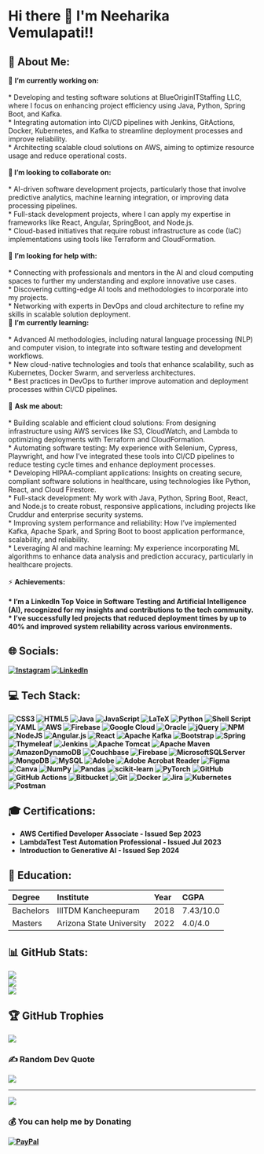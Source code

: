# Hi there 👋 I'm Neeharika Vemulapati!!

## 💫 About Me:
🔭 <strong>I’m currently working on:</strong><br><br>* Developing and testing software solutions at BlueOriginITStaffing LLC, where I focus on enhancing project efficiency using Java, Python, Spring Boot, and Kafka.<br>* Integrating automation into CI/CD pipelines with Jenkins, GitActions, Docker, Kubernetes, and Kafka to streamline deployment processes and improve reliability.<br>* Architecting scalable cloud solutions on AWS, aiming to optimize resource usage and reduce operational costs.<br><br><strong>👯 I’m looking to collaborate on:</strong><br><br>* AI-driven software development projects, particularly those that involve predictive analytics, machine learning integration, or improving data processing pipelines.<br>* Full-stack development projects, where I can apply my expertise in frameworks like React, Angular, SpringBoot, and Node.js.<br>* Cloud-based initiatives that require robust infrastructure as code (IaC) implementations using tools like Terraform and CloudFormation.<br><br>🤝 <strong>I’m looking for help with:</strong><br><br>* Connecting with professionals and mentors in the AI and cloud computing spaces to further my understanding and explore innovative use cases.<br>* Discovering cutting-edge AI tools and methodologies to incorporate into my projects.<br>* Networking with experts in DevOps and cloud architecture to refine my skills in scalable solution deployment.<br>🌱 <strong>I’m currently learning:</strong><br><br>* Advanced AI methodologies, including natural language processing (NLP) and computer vision, to integrate into software testing and development workflows.<br>* New cloud-native technologies and tools that enhance scalability, such as Kubernetes, Docker Swarm, and serverless architectures.<br>* Best practices in DevOps to further improve automation and deployment processes within CI/CD pipelines.<br><br>💬 <strong>Ask me about:</strong><br><br>* Building scalable and efficient cloud solutions: From designing infrastructure using AWS services like S3, CloudWatch, and Lambda to optimizing deployments with Terraform and CloudFormation.<br>* Automating software testing: My experience with Selenium, Cypress, Playwright, and how I’ve integrated these tools into CI/CD pipelines to reduce testing cycle times and enhance deployment processes.<br>* Developing HIPAA-compliant applications: Insights on creating secure, compliant software solutions in healthcare, using technologies like Python, React, and Cloud Firestore.<br>* Full-stack development: My work with Java, Python, Spring Boot, React, and Node.js to create robust, responsive applications, including projects like Cruddur and enterprise security systems.<br>* Improving system performance and reliability: How I’ve implemented Kafka, Apache Spark, and Spring Boot to boost application performance, scalability, and reliability.<br>* Leveraging AI and machine learning: My experience incorporating ML algorithms to enhance data analysis and prediction accuracy, particularly in healthcare projects.<br><br>⚡ <strong>Achievements:<strong><br><br>* I’m a LinkedIn Top Voice in Software Testing and Artificial Intelligence (AI), recognized for my insights and contributions to the tech community.<br>* I’ve successfully led projects that reduced deployment times by up to 40% and improved system reliability across various environments.<br>


## 🌐 Socials:
[![Instagram](https://img.shields.io/badge/Instagram-%23E4405F.svg?logo=Instagram&logoColor=white)](https://instagram.com/https://www.instagram.com/neeharika_reddy5?igsh=MXdkem91MXJ5d3F3ag%3D%3D&utm_source=qr) [![LinkedIn](https://img.shields.io/badge/LinkedIn-%230077B5.svg?logo=linkedin&logoColor=white)](https://linkedin.com/in/neeharika-vemulapati/) 

## 💻 Tech Stack:
![CSS3](https://img.shields.io/badge/css3-%231572B6.svg?style=flat&logo=css3&logoColor=white) ![HTML5](https://img.shields.io/badge/html5-%23E34F26.svg?style=flat&logo=html5&logoColor=white) ![Java](https://img.shields.io/badge/java-%23ED8B00.svg?style=flat&logo=openjdk&logoColor=white) ![JavaScript](https://img.shields.io/badge/javascript-%23323330.svg?style=flat&logo=javascript&logoColor=%23F7DF1E) ![LaTeX](https://img.shields.io/badge/latex-%23008080.svg?style=flat&logo=latex&logoColor=white) ![Python](https://img.shields.io/badge/python-3670A0?style=flat&logo=python&logoColor=ffdd54) ![Shell Script](https://img.shields.io/badge/shell_script-%23121011.svg?style=flat&logo=gnu-bash&logoColor=white) ![YAML](https://img.shields.io/badge/yaml-%23ffffff.svg?style=flat&logo=yaml&logoColor=151515) ![AWS](https://img.shields.io/badge/AWS-%23FF9900.svg?style=flat&logo=amazon-aws&logoColor=white) ![Firebase](https://img.shields.io/badge/firebase-%23039BE5.svg?style=flat&logo=firebase) ![Google Cloud](https://img.shields.io/badge/GoogleCloud-%234285F4.svg?style=flat&logo=google-cloud&logoColor=white) ![Oracle](https://img.shields.io/badge/Oracle-F80000?style=flat&logo=oracle&logoColor=white) ![jQuery](https://img.shields.io/badge/jquery-%230769AD.svg?style=flat&logo=jquery&logoColor=white) ![NPM](https://img.shields.io/badge/NPM-%23CB3837.svg?style=flat&logo=npm&logoColor=white) ![NodeJS](https://img.shields.io/badge/node.js-6DA55F?style=flat&logo=node.js&logoColor=white) ![Angular.js](https://img.shields.io/badge/angular.js-%23E23237.svg?style=flat&logo=angularjs&logoColor=white) ![React](https://img.shields.io/badge/react-%2320232a.svg?style=flat&logo=react&logoColor=%2361DAFB) ![Apache Kafka](https://img.shields.io/badge/Apache%20Kafka-000?style=flat&logo=apachekafka) ![Bootstrap](https://img.shields.io/badge/bootstrap-%238511FA.svg?style=flat&logo=bootstrap&logoColor=white) ![Spring](https://img.shields.io/badge/spring-%236DB33F.svg?style=flat&logo=spring&logoColor=white) ![Thymeleaf](https://img.shields.io/badge/Thymeleaf-%23005C0F.svg?style=flat&logo=Thymeleaf&logoColor=white) ![Jenkins](https://img.shields.io/badge/jenkins-%232C5263.svg?style=flat&logo=jenkins&logoColor=white) ![Apache Tomcat](https://img.shields.io/badge/apache%20tomcat-%23F8DC75.svg?style=flat&logo=apache-tomcat&logoColor=black) ![Apache Maven](https://img.shields.io/badge/Apache%20Maven-C71A36?style=flat&logo=Apache%20Maven&logoColor=white) ![AmazonDynamoDB](https://img.shields.io/badge/Amazon%20DynamoDB-4053D6?style=flat&logo=Amazon%20DynamoDB&logoColor=white) ![Couchbase](https://img.shields.io/badge/Couchbase-EA2328?style=flat&logo=couchbase&logoColor=white) ![Firebase](https://img.shields.io/badge/firebase-a08021?style=flat&logo=firebase&logoColor=ffcd34) ![MicrosoftSQLServer](https://img.shields.io/badge/Microsoft%20SQL%20Server-CC2927?style=flat&logo=microsoft%20sql%20server&logoColor=white) ![MongoDB](https://img.shields.io/badge/MongoDB-%234ea94b.svg?style=flat&logo=mongodb&logoColor=white) ![MySQL](https://img.shields.io/badge/mysql-4479A1.svg?style=flat&logo=mysql&logoColor=white) ![Adobe](https://img.shields.io/badge/adobe-%23FF0000.svg?style=flat&logo=adobe&logoColor=white) ![Adobe Acrobat Reader](https://img.shields.io/badge/Adobe%20Acrobat%20Reader-EC1C24.svg?style=flat&logo=Adobe%20Acrobat%20Reader&logoColor=white) ![Figma](https://img.shields.io/badge/figma-%23F24E1E.svg?style=flat&logo=figma&logoColor=white) ![Canva](https://img.shields.io/badge/Canva-%2300C4CC.svg?style=flat&logo=Canva&logoColor=white) ![NumPy](https://img.shields.io/badge/numpy-%23013243.svg?style=flat&logo=numpy&logoColor=white) ![Pandas](https://img.shields.io/badge/pandas-%23150458.svg?style=flat&logo=pandas&logoColor=white) ![scikit-learn](https://img.shields.io/badge/scikit--learn-%23F7931E.svg?style=flat&logo=scikit-learn&logoColor=white) ![PyTorch](https://img.shields.io/badge/PyTorch-%23EE4C2C.svg?style=flat&logo=PyTorch&logoColor=white) ![GitHub](https://img.shields.io/badge/github-%23121011.svg?style=flat&logo=github&logoColor=white) ![GitHub Actions](https://img.shields.io/badge/github%20actions-%232671E5.svg?style=flat&logo=githubactions&logoColor=white) ![Bitbucket](https://img.shields.io/badge/bitbucket-%230047B3.svg?style=flat&logo=bitbucket&logoColor=white) ![Git](https://img.shields.io/badge/git-%23F05033.svg?style=flat&logo=git&logoColor=white) ![Docker](https://img.shields.io/badge/docker-%230db7ed.svg?style=flat&logo=docker&logoColor=white) ![Jira](https://img.shields.io/badge/jira-%230A0FFF.svg?style=flat&logo=jira&logoColor=white) ![Kubernetes](https://img.shields.io/badge/kubernetes-%23326ce5.svg?style=flat&logo=kubernetes&logoColor=white) ![Postman](https://img.shields.io/badge/Postman-FF6C37?style=flat&logo=postman&logoColor=white)

## 🎓 Certifications:

* AWS Certified Developer Associate - Issued Sep 2023
* LambdaTest Test Automation Professional - Issued Jul 2023
* Introduction to Generative AI - Issued Sep 2024

## 📜  Education:

| **Degree** | **Institute** | **Year** | **CGPA** |
| :--- | :--- | :--- | :--- |
| Bachelors | IIITDM Kancheepuram | 2018 | 7.43/10.0 |
| Masters   | Arizona State University | 2022 | 4.0/4.0 |

## 📊 GitHub Stats:
![](https://github-readme-stats.vercel.app/api?username=neeharve&theme=dark&hide_border=false&include_all_commits=false&count_private=false)<br/>
![](https://github-readme-streak-stats.herokuapp.com/?user=neeharve&theme=dark&hide_border=false)<br/>
![](https://github-readme-stats.vercel.app/api/top-langs/?username=neeharve&theme=dark&hide_border=false&include_all_commits=false&count_private=false&layout=compact)

## 🏆 GitHub Trophies
![](https://github-profile-trophy.vercel.app/?username=neeharve&theme=monokai&no-frame=false&no-bg=false&margin-w=4)

### ✍️ Random Dev Quote
![](https://quotes-github-readme.vercel.app/api?type=horizontal&theme=radical)

---
[![](https://visitcount.itsvg.in/api?id=neeharve&icon=0&color=0)](https://visitcount.itsvg.in)

  ### 💰 You can help me by Donating
  [![PayPal](https://img.shields.io/badge/PayPal-00457C?style=for-the-badge&logo=paypal&logoColor=white)](https://paypal.me/@NeeharikaVemulapati) 

  

